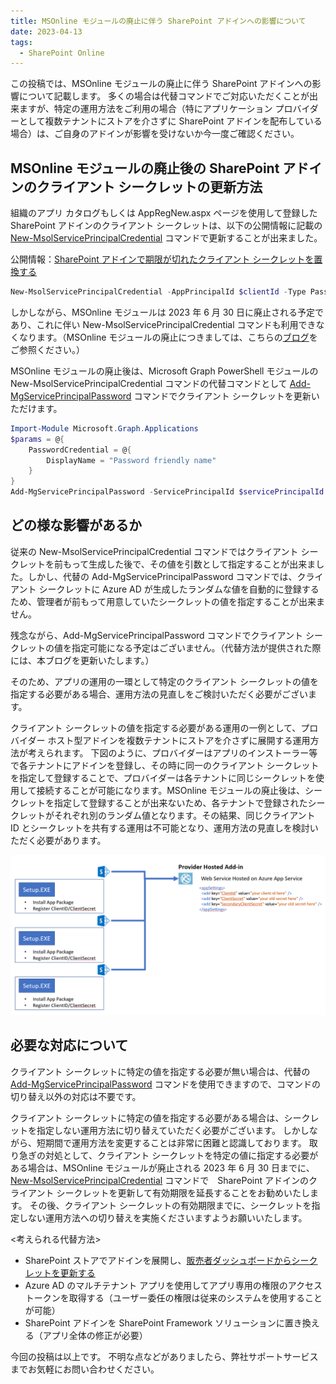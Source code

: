 ```yaml
---
title: MSOnline モジュールの廃止に伴う SharePoint アドインへの影響について
date: 2023-04-13
tags:
  - SharePoint Online
---
```


この投稿では、MSOnline モジュールの廃止に伴う SharePoint アドインへの影響について記載します。
多くの場合は代替コマンドでご対応いただくことが出来ますが、特定の運用方法をご利用の場合（特にアプリケーション プロバイダーとして複数テナントにストアを介さずに SharePoint アドインを配布している場合）は、ご自身のアドインが影響を受けないか今一度ご確認ください。

## MSOnline モジュールの廃止後の SharePoint アドインのクライアント シークレットの更新方法

組織のアプリ カタログもしくは AppRegNew.aspx ページを使用して登録した SharePoint アドインのクライアント シークレットは、以下の公開情報に記載の [New-MsolServicePrincipalCredential](https://learn.microsoft.com/ja-jp/powershell/module/msonline/new-msolserviceprincipalcredential?view=azureadps-1.0) コマンドで更新することが出来ました。

公開情報：[SharePoint アドインで期限が切れたクライアント シークレットを置換する](https://learn.microsoft.com/ja-jp/sharepoint/dev/sp-add-ins/replace-an-expiring-client-secret-in-a-sharepoint-add-in#generate-a-new-secret)

``` PowerShell
New-MsolServicePrincipalCredential -AppPrincipalId $clientId -Type Password -Usage Verify -Value $newClientSecret -StartDate $dtStart -EndDate $dtEnd
```

しかしながら、MSOnline モジュールは 2023 年 6 月 30 日に廃止される予定であり、これに伴い New-MsolServicePrincipalCredential コマンドも利用できなくなります。（MSOnline モジュールの廃止につきましては、こちらの[ブログ](https://techcommunity.microsoft.com/t5/microsoft-entra-azure-ad-blog/azure-ad-change-management-simplified/ba-p/2967456)をご参照ください。）

MSOnline モジュールの廃止後は、Microsoft Graph PowerShell モジュールの New-MsolServicePrincipalCredential コマンドの代替コマンドとして [Add-MgServicePrincipalPassword](https://learn.microsoft.com/en-us/powershell/module/microsoft.graph.applications/add-mgserviceprincipalpassword?view=graph-powershell-1.0) コマンドでクライアント シークレットを更新いただけます。

``` PowerShell
Import-Module Microsoft.Graph.Applications
$params = @{
	PasswordCredential = @{
		DisplayName = "Password friendly name"
	}
}
Add-MgServicePrincipalPassword -ServicePrincipalId $servicePrincipalId -BodyParameter $params
```

## どの様な影響があるか

従来の New-MsolServicePrincipalCredential コマンドではクライアント シークレットを前もって生成した後で、その値を引数として指定することが出来ました。しかし、代替の Add-MgServicePrincipalPassword コマンドでは、クライアント シークレットに Azure AD が生成したランダムな値を自動的に登録するため、管理者が前もって用意していたシークレットの値を指定することが出来ません。

残念ながら、Add-MgServicePrincipalPassword コマンドでクライアント シークレットの値を指定可能になる予定はございません。（代替方法が提供された際には、本ブログを更新いたします。）

そのため、アプリの運用の一環として特定のクライアント シークレットの値を指定する必要がある場合、運用方法の見直しをご検討いただく必要がございます。

クライアント シークレットの値を指定する必要がある運用の一例として、プロバイダー ホスト型アドインを複数テナントにストアを介さずに展開する運用方法が考えられます。
下図のように、プロバイダーはアプリのインストーラー等で各テナントにアドインを登録し、その時に同一のクライアント シークレットを指定して登録することで、プロバイダーは各テナントに同じシークレットを使用して接続することが可能になります。MSOnline モジュールの廃止後は、シークレットを指定して登録することが出来ないため、各テナントで登録されたシークレットがそれぞれ別のランダム値となります。その結果、同じクライアント ID とシークレットを共有する運用は不可能となり、運用方法の見直しを検討いただく必要があります。

![影響を受ける可能性のあるアドインの配布方法の説明画像](./impact-of-msonline-retirement/impact-of-msonline-retirement-img1.png)

## 必要な対応について

クライアント シークレットに特定の値を指定する必要が無い場合は、代替の [Add-MgServicePrincipalPassword](https://learn.microsoft.com/en-us/powershell/module/microsoft.graph.applications/add-mgserviceprincipalpassword?view=graph-powershell-1.0) コマンドを使用できますので、コマンドの切り替え以外の対応は不要です。

クライアント シークレットに特定の値を指定する必要がある場合は、シークレットを指定しない運用方法に切り替えていただく必要がございます。
しかしながら、短期間で運用方法を変更することは非常に困難と認識しております。
取り急ぎの対処として、クライアント シークレットを特定の値に指定する必要がある場合は、MSOnline モジュールが廃止される 2023 年 6 月 30 日までに、[New-MsolServicePrincipalCredential](https://learn.microsoft.com/ja-jp/powershell/module/msonline/new-msolserviceprincipalcredential?view=azureadps-1.0) コマンドで　SharePoint アドインのクライアント シークレットを更新して有効期限を延長することをお勧めいたします。
その後、クライアント シークレットの有効期限までに、シークレットを指定しない運用方法への切り替えを実施くださいますようお願いいたします。

<考えられる代替方法>
- SharePoint ストアでアドインを展開し、[販売者ダッシュボードからシークレットを更新する](https://learn.microsoft.com/ja-jp/partner-center/marketplace/create-or-update-client-ids-and-secrets)
- Azure AD のマルチテナント アプリを使用してアプリ専用の権限のアクセス トークンを取得する（ユーザー委任の権限は従来のシステムを使用することが可能）
- SharePoint アドインを SharePoint Framework ソリューションに置き換える（アプリ全体の修正が必要）


今回の投稿は以上です。
不明な点などがありましたら、弊社サポートサービスまでお気軽にお問い合わせください。
